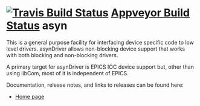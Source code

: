 [![Travis Build Status](https://travis-ci.org/epics-modules/asyn.svg?branch=master)](https://travis-ci.org/epics-modules/asyn)
[Appveyor Build Status](https://ci.appveyor.com/api/projects/status/github/epics-modules/asyn?branch=master&svg=true)
asyn
====
This is a general purpose facility for interfacing device specific
code to low level drivers. asynDriver allows non-blocking device support that works
with both blocking and non-blocking drivers.

A primary target for asynDriver is EPICS IOC device support but, other than using
libCom, most of it is independent of EPICS.

Documentation, release notes, and links to releases can be found here:
* [Home page](https://epics-modules.github.io/master/asyn)
